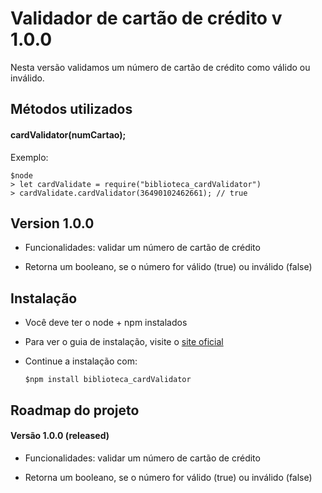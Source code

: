 # Validador de cartão de crédito v 1.0.0

Nesta versão validamos um número de cartão de crédito como válido ou inválido.

## Métodos utilizados

#### cardValidator(numCartao);

Exemplo:

    $node
    > let cardValidate = require("biblioteca_cardValidator")
    > cardValidate.cardValidator(36490102462661); // true

## Version 1.0.0

- Funcionalidades: validar um número de cartão de crédito

- Retorna um booleano, se o número for válido (true) ou inválido (false)

## Instalação

- Você deve ter o node + npm instalados

- Para ver o guia de instalação, visite o [site oficial](https://www.npmjs.com/get-npm "site oficial")

- Continue a instalação com:

      $npm install biblioteca_cardValidator

## Roadmap do projeto

#### Versão 1.0.0 (released)

- Funcionalidades: validar um número de cartão de crédito

- Retorna um booleano, se o número for válido (true) ou inválido (false)

